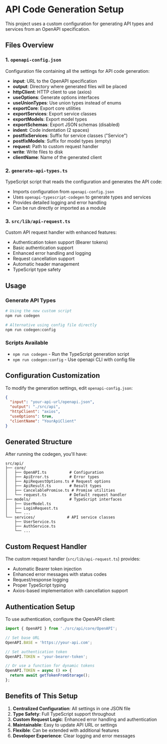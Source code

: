 # API Code Generation Setup

This project uses a custom configuration for generating API types and services from an OpenAPI specification.

## Files Overview

### 1. `openapi-config.json`
Configuration file containing all the settings for API code generation:
- **input**: URL to the OpenAPI specification
- **output**: Directory where generated files will be placed
- **httpClient**: HTTP client to use (axios)
- **useOptions**: Generate options interfaces
- **useUnionTypes**: Use union types instead of enums
- **exportCore**: Export core utilities
- **exportServices**: Export service classes
- **exportModels**: Export model types
- **exportSchemas**: Export JSON schemas (disabled)
- **indent**: Code indentation (2 spaces)
- **postfixServices**: Suffix for service classes ("Service")
- **postfixModels**: Suffix for model types (empty)
- **request**: Path to custom request handler
- **write**: Write files to disk
- **clientName**: Name of the generated client

### 2. `generate-api-types.ts`
TypeScript script that reads the configuration and generates the API code:
- Imports configuration from `openapi-config.json`
- Uses `openapi-typescript-codegen` to generate types and services
- Provides detailed logging and error handling
- Can be run directly or imported as a module

### 3. `src/lib/api-request.ts`
Custom API request handler with enhanced features:
- Authentication token support (Bearer tokens)
- Basic authentication support
- Enhanced error handling and logging
- Request cancellation support
- Automatic header management
- TypeScript type safety

## Usage

### Generate API Types
```bash
# Using the new custom script
npm run codegen

# Alternative using config file directly
npm run codegen:config
```

### Scripts Available
- `npm run codegen` - Run the TypeScript generation script
- `npm run codegen:config` - Use openapi CLI with config file

## Configuration Customization

To modify the generation settings, edit `openapi-config.json`:

```json
{
  "input": "your-api-url/openapi.json",
  "output": "./src/api",
  "httpClient": "axios",
  "useOptions": true,
  "clientName": "YourApiClient"
}
```

## Generated Structure

After running the codegen, you'll have:
```
src/api/
├── core/
│   ├── OpenAPI.ts          # Configuration
│   ├── ApiError.ts         # Error types
│   ├── ApiRequestOptions.ts # Request options
│   ├── ApiResult.ts        # Result types
│   ├── CancelablePromise.ts # Promise utilities
│   └── request.ts          # Default request handler
├── models/                 # TypeScript interfaces
│   ├── UserModel.ts
│   ├── LoginRequest.ts
│   └── ...
└── services/              # API service classes
    ├── UserService.ts
    ├── AuthService.ts
    └── ...
```

## Custom Request Handler

The custom request handler (`src/lib/api-request.ts`) provides:
- Automatic Bearer token injection
- Enhanced error messages with status codes
- Request/response logging
- Proper TypeScript typing
- Axios-based implementation with cancellation support

## Authentication Setup

To use authentication, configure the OpenAPI client:

```typescript
import { OpenAPI } from './src/api/core/OpenAPI';

// Set base URL
OpenAPI.BASE = 'https://your-api.com';

// Set authentication token
OpenAPI.TOKEN = 'your-bearer-token';

// Or use a function for dynamic tokens
OpenAPI.TOKEN = async () => {
  return await getTokenFromStorage();
};
```

## Benefits of This Setup

1. **Centralized Configuration**: All settings in one JSON file
2. **Type Safety**: Full TypeScript support throughout
3. **Custom Request Logic**: Enhanced error handling and authentication
4. **Maintainable**: Easy to update API URL or settings
5. **Flexible**: Can be extended with additional features
6. **Developer Experience**: Clear logging and error messages
